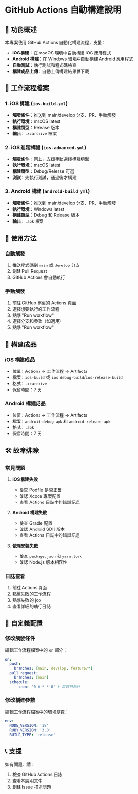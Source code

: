 # GitHub Actions 自動構建說明

## 🚀 功能概述

本專案使用 GitHub Actions 自動化構建流程，支援：

- **iOS 構建**：在 macOS 環境中自動構建 iOS 應用程式
- **Android 構建**：在 Windows 環境中自動構建 Android 應用程式
- **自動測試**：執行測試和程式碼檢查
- **構建成品上傳**：自動上傳構建結果供下載

## 📁 工作流程檔案

### 1. iOS 構建 (`ios-build.yml`)

- **觸發條件**：推送到 main/develop 分支、PR、手動觸發
- **執行環境**：macOS latest
- **構建類型**：Release 版本
- **輸出**：`.xcarchive` 檔案

### 2. iOS 進階構建 (`ios-advanced.yml`)

- **觸發條件**：同上，支援手動選擇構建類型
- **執行環境**：macOS latest
- **構建類型**：Debug/Release 可選
- **測試**：先執行測試，通過後才構建

### 3. Android 構建 (`android-build.yml`)

- **觸發條件**：推送到 main/develop 分支、PR、手動觸發
- **執行環境**：Windows latest
- **構建類型**：Debug 和 Release 版本
- **輸出**：`.apk` 檔案

## 🔧 使用方法

### 自動觸發

1. 推送程式碼到 `main` 或 `develop` 分支
2. 創建 Pull Request
3. GitHub Actions 會自動執行

### 手動觸發

1. 前往 GitHub 專案的 Actions 頁面
2. 選擇想要執行的工作流程
3. 點擊 "Run workflow"
4. 選擇分支和參數（如適用）
5. 點擊 "Run workflow"

## 📱 構建成品

### iOS 構建成品

- 位置：Actions → 工作流程 → Artifacts
- 檔案：`ios-build` 或 `ios-debug-build`/`ios-release-build`
- 格式：`.xcarchive`
- 保留時間：7 天

### Android 構建成品

- 位置：Actions → 工作流程 → Artifacts
- 檔案：`android-debug-apk` 和 `android-release-apk`
- 格式：`.apk`
- 保留時間：7 天

## 🛠️ 故障排除

### 常見問題

1. **iOS 構建失敗**

   - 檢查 Podfile 是否正確
   - 確認 Xcode 專案配置
   - 查看 Actions 日誌中的錯誤訊息

2. **Android 構建失敗**

   - 檢查 Gradle 配置
   - 確認 Android SDK 版本
   - 查看 Actions 日誌中的錯誤訊息

3. **依賴安裝失敗**
   - 檢查 `package.json` 和 `yarn.lock`
   - 確認 Node.js 版本相容性

### 日誌查看

1. 前往 Actions 頁面
2. 點擊失敗的工作流程
3. 點擊失敗的 job
4. 查看詳細的執行日誌

## 🔄 自定義配置

### 修改觸發條件

編輯工作流程檔案中的 `on` 部分：

```yaml
on:
  push:
    branches: [main, develop, feature/*]
  pull_request:
    branches: [main]
  schedule:
    - cron: '0 0 * * 0' # 每週日執行
```

### 修改構建參數

編輯工作流程檔案中的環境變數：

```yaml
env:
  NODE_VERSION: '18'
  RUBY_VERSION: '3.0'
  BUILD_TYPE: 'release'
```

## 📞 支援

如有問題，請：

1. 檢查 GitHub Actions 日誌
2. 查看本說明文件
3. 創建 Issue 描述問題
